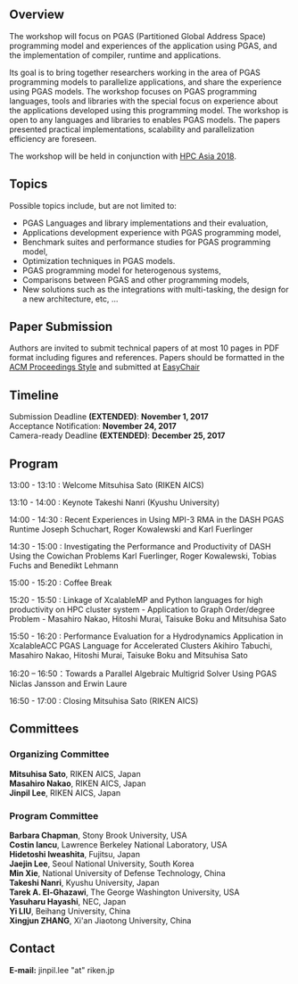 ## Overview
The workshop will focus on PGAS (Partitioned Global Address Space) programming model and experiences of the application using PGAS, and the implementation of compiler, runtime and applications.

Its goal is to bring together researchers working in the area of PGAS programming models to parallelize applications, and share the experience using PGAS models. The workshop focuses on PGAS programming languages, tools and libraries with the special focus on experience about the applications developed using this programming model. The workshop is open to any languages and libraries to enables PGAS models. The papers presented practical implementations, scalability and parallelization efficiency are foreseen.

The workshop will be held in conjunction with [HPC Asia 2018](http://sighpc.ipsj.or.jp/HPCAsia2018).

## Topics
Possible topics include, but are not limited to:
-	PGAS Languages and library implementations and their evaluation,
-	Applications development experience with PGAS programming model,
-	Benchmark suites and performance studies for PGAS programming model,
-	Optimization techniques in PGAS models.
-	PGAS programming model for heterogenous systems,
-	Comparisons between PGAS and other programming models,
-	New solutions such as the integrations with multi-tasking, the design for a new architecture, etc, …

## Paper Submission
Authors are invited to submit technical papers of at most 10 pages in PDF format including figures and references.
Papers should be formatted in the [ACM Proceedings Style](http://www.acm.org/publications/proceedings-template)
and submitted at [EasyChair](https://easychair.org/conferences/?conf=pgasei18
)

## Timeline
Submission Deadline **(EXTENDED)**: **November 1, 2017**   
Acceptance Notification: **November 24, 2017**   
Camera-ready Deadline **(EXTENDED)**: **December 25, 2017**

## Program
13:00 - 13:10 : Welcome
Mitsuhisa Sato (RIKEN AICS)

13:10 - 14:00 : Keynote
Takeshi Nanri (Kyushu University)

14:00 - 14:30 : Recent Experiences in Using MPI-3 RMA in the DASH PGAS
Runtime
Joseph Schuchart, Roger Kowalewski and Karl Fuerlinger

14:30 - 15:00 : Investigating the Performance and Productivity of DASH Using the Cowichan Problems
Karl Fuerlinger, Roger Kowalewski, Tobias Fuchs and Benedikt Lehmann

15:00 - 15:20 : Coffee Break

15:20 - 15:50 : Linkage of XcalableMP and Python languages for high
productivity on HPC cluster system - Application to Graph Order/degree Problem -
Masahiro Nakao, Hitoshi Murai, Taisuke Boku and Mitsuhisa Sato

15:50 - 16:20 : Performance Evaluation for a Hydrodynamics Application
in XcalableACC PGAS Language for Accelerated Clusters
Akihiro Tabuchi, Masahiro Nakao, Hitoshi Murai, Taisuke Boku and Mitsuhisa Sato

16:20 – 16:50：Towards a Parallel Algebraic Multigrid Solver Using PGAS
Niclas Jansson and Erwin Laure

16:50 - 17:00 : Closing
Mitsuhisa Sato (RIKEN AICS) 

## Committees
### Organizing Committee
**Mitsuhisa Sato**, RIKEN AICS, Japan   
**Masahiro Nakao**, RIKEN AICS, Japan   
**Jinpil Lee**, RIKEN AICS, Japan   

### Program Committee
**Barbara Chapman**, Stony Brook University, USA   
**Costin Iancu**, Lawrence Berkeley National Laboratory, USA   
**Hidetoshi Iweashita**, Fujitsu, Japan   
**Jaejin Lee**, Seoul National University, South Korea   
**Min Xie**, National University of Defense Technology, China   
**Takeshi Nanri**, Kyushu University, Japan   
**Tarek A. El-Ghazawi**, The George Washington University, USA   
**Yasuharu Hayashi**, NEC, Japan   
**Yi LIU**, Beihang University, China   
**Xingjun ZHANG**, Xi'an Jiaotong University, China   

## Contact
**E-mail:** jinpil.lee "at" riken.jp
